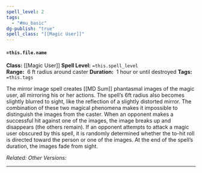 ```yaml
---
spell_level: 2
tags:
  - "#mu_basic"
dg-publish: "true"
spell_class: "[[Magic User]]"
---
```


#### `=this.file.name`

**Class:** [[Magic User]]
**Spell Level:** `=this.spell_level`  
**Range:**  6 ft radius around caster
**Duration:**  1 hour or until destroyed
**Tags:** `=this.tags`

The mirror image spell creates [[MD Sum]] phantasmal images of the magic user, all mirroring his or her actions. The spell’s 6ft radius also becomes slightly blurred to sight, like the reflection of a slightly distorted mirror. The combination of these two magical phenomena makes it impossible to distinguish the images from the caster. When an opponent makes a successful hit against one of the images, the image breaks up and disappears (the others remain). If an opponent attempts to attack a magic user obscured by this spell, it is randomly determined whether the to-hit roll is directed toward the person or one of the images. At the end of the spell’s duration, the images fade from sight.

*Related:* 
*Other Versions:*
___
